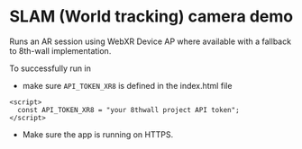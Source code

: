 # SLAM (World tracking) camera demo
Runs an AR session using WebXR Device AP where available with a fallback to 8th-wall implementation.

To successfully run in 
- make sure `API_TOKEN_XR8` is defined in the index.html file
```
<script>
  const API_TOKEN_XR8 = "your 8thwall project API token";
</script>
```

- Make sure the app is running on HTTPS.